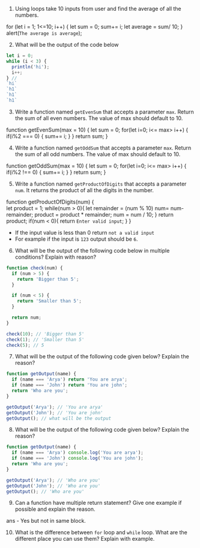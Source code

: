 1. Using loops take 10 inputs from user and find the average of all the numbers.

for (let i = 1; 1<=10; i++) {
  let sum = 0;
  sum+= i;
  let average = sum/ 10;
}
alert(`The average is average`);

2. What will be the output of the code below

```js
let i = 0;
while (i < 3) {
  println('hi');
  i++;
} //  
`hi`
`h1`
`h1`
`h1`
```

3. Write a function named `getEvenSum` that accepts a parameter `max`. Return the sum of all even numbers. The value of max should default to 10.

function getEvenSum(max = 10) {
  let sum = 0;
  for(let i=0; i<= max> i++) {
      if(i%2 === 0) {
        sum+= i;
    }
  }
   return sum;
}

4. Write a function named `getOddSum` that accepts a parameter `max`. Return the sum of all odd numbers. The value of max should default to 10.

function getOddSum(max = 10) {
  let sum = 0;
  for(let i=0; i<= max> i++) {
      if(i%2 !== 0) {
        sum+= i;
    }
  }
   return sum;
}


5. Write a function named `getProductOfDigits` that accepts a parameter `num`. It returns the product of all the digits in the number.

function getProductOfDigits(num)
{  
  let product = 1;
    while(num > 0){
      let remainder = (num % 10)
      num= num- remainder;
      product = product * remainder;
      num = num / 10;
    }
    return product;
    if(num < 0){
      return `Enter valid input`;
    }
  }


- If the input value is less than 0 return `not a valid input`
- For example if the input is `123` output should be `6`.

6. What will be the output of the following code below in multiple conditions? Explain with reason?

```js
function check(num) {
  if (num > 5) {
    return 'Bigger than 5';
  }

  if (num < 5) {
    return 'Smaller than 5';
  }

  return num;
}

check(10); // 'Bigger than 5'
check(1); // 'Smaller than 5'
check(5); // 5
```

7. What will be the output of the following code given below? Explain the reason?

```js
function getOutput(name) {
  if (name === 'Arya') return 'You are arya';
  if (name === 'John') return 'You are john';
  return 'Who are you';
}

getOutput('Arya'); // 'You are arya'
getOutput('John'); // 'You are john'
getOutput(); // what will be the output
```

8. What will be the output of the following code given below? Explain the reason?

```js
function getOutput(name) {
  if (name === 'Arya') console.log('You are arya');
  if (name === 'John') console.log('You are john');
  return 'Who are you';
}

getOutput('Arya'); // 'Who are you'
getOutput('John'); // 'Who are you'
getOutput(); // 'Who are you'
```

9. Can a function have multiple return statement? Give one example if possible and explain the reason.

ans - Yes but not in same block.

10. What is the difference between `for` loop and `while` loop. What are the different place you can use them? Explain with example.


